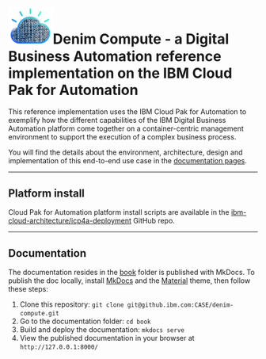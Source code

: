 # <img src="./book/docs/images/denim-compute.png" width="90"/>Denim Compute - a Digital Business Automation reference implementation on the IBM Cloud Pak for Automation

This reference implementation uses the IBM Cloud Pak for Automation to exemplify how the different capabilities of the IBM Digital Business Automation platform come together on a container-centric management environment to support the execution of a complex business process. 

You will find the details about the environment, architecture, design and implementation of this end-to-end use case in the [documentation pages](https://ibm-cloud-architecture.github.io/denim-compute/).


---

## Platform install
Cloud Pak for Automation platform install scripts are available in the [ibm-cloud-architecture/icp4a-deployment](https://github.com/ibm-cloud-architecture/icp4a-deployment) GitHub repo.

---

## Documentation
The documentation resides in the [book](https://github.ibm.com/CASE/denim-compute/tree/master/book) folder is published with MkDocs. To publish the doc locally, install [MkDocs](https://www.mkdocs.org/#installation) and the [Material](https://squidfunk.github.io/mkdocs-material/) theme, then follow these steps:

1. Clone this repository: `git clone git@github.ibm.com:CASE/denim-compute.git`
2. Go to the documentation folder: `cd book`
3. Build and deploy the documentation: `mkdocs serve`
4. View the published documentation in your browser at `http://127.0.0.1:8000/`

